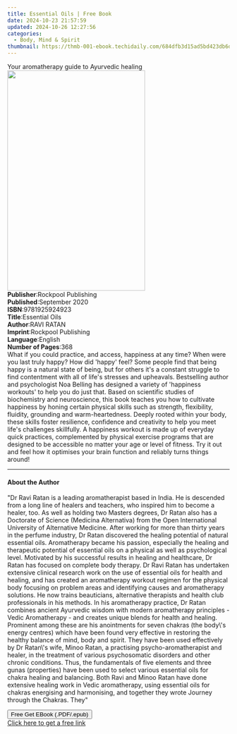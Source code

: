 ```yaml
---
title: Essential Oils | Free Book
date: 2024-10-23 21:57:59
updated: 2024-10-26 12:27:56
categories:
  - Body, Mind & Spirit
thumbnail: https://thmb-001-ebook.techidaily.com/684dfb3d15ad5bd423db6d38af4930b465ad69d7cee647db9c8f50964b37aa31.jpg
---
```

<main id="book-container">
  <div class="flex flex-col">
    <div class="book-brief flex-1 py-6 px-4 sm:p-6 md:py-10 md:px-8">
      <!-- brief-->
      <div class="book-brief-main">
        Your aromatherapy guide to Ayurvedic healing
      </div>
    </div>
    <div
      class="book-meta-info flex-1 grid gap-4 col-start-1 col-end-3 row-start-1 sm:mb-6 sm:grid-cols-4 lg:gap-6 lg:col-start-2 lg:row-end-6 lg:row-span-6 lg:mb-0"
    >
      <div
        class="book-meta-info-left place-content-center mt-4 p-4 text-sm leading-6 col-start-2 col-span-2 dark:text-slate-400"
      >
        <img
          class="w-full h-500 object-cover rounded-lg sm:h-255 sm:col-span-2 lg:col-span-full"
          src="https://img-001-ebook.techidaily.com/943ea0ba057ba12ec3c8a31037cd3516912cf0967d02524c07dc8003b046be58.jpg"
          alt=""
          width="312"
          height="500"
        />
      </div>
      <div
        class="book-meta-info-right mt-2 col-start-1 row-start-2 col-span-3 self-center"
      >
        <!-- meta data  -->
        <div class="flex flex-col px-4 md:px-8">
          <div class="flex-1">
            <strong>Publisher</strong>:<span class="px-2"
              >Rockpool Publishing</span
            >
          </div>
          <div class="flex-1">
            <strong>Published</strong>:<span class="px-2">September 2020</span>
          </div>
          <div class="flex-1">
            <strong>ISBN</strong>:<span class="px-2">9781925924923</span>
          </div>
          <div class="flex-1">
            <strong>Title</strong>:<span class="px-2">Essential Oils</span>
          </div>
          <div class="flex-1">
            <strong>Author</strong>:<span class="px-2">RAVI RATAN</span>
          </div>
          <div class="flex-1">
            <strong>Imprint</strong>:<span class="px-2"
              >Rockpool Publishing</span
            >
          </div>
          <div class="flex-1">
            <strong>Language</strong>:<span class="px-2">English</span>
          </div>
          <div class="flex-1">
            <strong>Number of Pages</strong>:<span class="px-2">368</span>
          </div>
        </div>
      </div>
    </div>
    <div class="book-description flex-1 py-6 px-4 sm:p-6 md:py-10 md:px-8">
      <div class="book-description-main">
        <div accordion-content="" id="description">
          What if you could practice, and access, happiness at any time? When
          were you last truly happy? How did 'happy' feel? Some people find that
          being happy is a natural state of being, but for others it's a
          constant struggle to find contentment with all of life's stresses and
          upheavals. Bestselling author and psychologist Noa Belling has
          designed a variety of 'happiness workouts' to help you do just that.
          Based on scientific studies of biochemistry and neuroscience, this
          book teaches you how to cultivate happiness by honing certain physical
          skills such as strength, flexibility, fluidity, grounding and
          warm-heartedness. Deeply rooted within your body, these skills foster
          resilience, confidence and creativity to help you meet life's
          challenges skillfully. A happiness workout is made up of everyday
          quick practices, complemented by physical exercise programs that are
          designed to be accessible no matter your age or level of fitness. Try
          it out and feel how it optimises your brain function and reliably
          turns things around!
        </div>
      </div>
    </div>
    <div class="book-excerpts flex-1 py-6 px-4 sm:p-6 md:py-10 md:px-8">
      <!-- excerpts-->
      <div class="book-excerpts-main">
        <hr />
        <h4 class="placeholder placeholder-heading">
          <span>About the Author</span>
        </h4>
        <p>
          "Dr Ravi Ratan is a leading aromatherapist based in India. He is
          descended from a long line of healers and teachers, who inspired him
          to become a healer, too. As well as holding two Masters degrees, Dr
          Ratan also has a Doctorate of Science (Medicina Alternativa) from the
          Open International University of Alternative Medicine. After working
          for more than thirty years in the perfume industry, Dr Ratan
          discovered the healing potential of natural essential oils.
          Aromatherapy became his passion, especially the healing and
          therapeutic potential of essential oils on a physical as well as
          psychological level. Motivated by his successful results in healing
          and healthcare, Dr Ratan has focused on complete body therapy. Dr Ravi
          Ratan has undertaken extensive clinical research work on the use of
          essential oils for health and healing, and has created an aromatherapy
          workout regimen for the physical body focusing on problem areas and
          identifying causes and aromatherapy solutions. He now trains
          beauticians, alternative therapists and health club professionals in
          his methods. In his aromatherapy practice, Dr Ratan combines ancient
          Ayurvedic wisdom with modern aromatherapy principles - Vedic
          Aromatherapy - and creates unique blends for health and healing.
          Prominent among these are his anointments for seven chakras (the
          body\'s energy centres) which have been found very effective in
          restoring the healthy balance of mind, body and spirit. They have been
          used effectively by Dr Ratan\'s wife, Minoo Ratan, a practising
          psycho-aromatherapist and healer, in the treatment of various
          psychosomatic disorders and other chronic conditions. Thus, the
          fundamentals of five elements and three gunas (properties) have been
          used to select various essential oils for chakra healing and
          balancing. Both Ravi and Minoo Ratan have done extensive healing work
          in Vedic aromatherapy, using essential oils for chakras energising and
          harmonising, and together they wrote Journey through the Chakras.
          They"
        </p>
      </div>
    </div>
    <div
      class="book-about-author flex-1 py-6 px-4 sm:p-6 md:py-10 md:px-8"
    ></div>
    <div class="book-free-get flex-1 py-6 px-4 sm:p-6 md:py-10 md:px-8">
      <button
        id="btn-free-get"
        class="bg-blue-500 hover:bg-blue-700 text-white font-bold py-2 px-4 rounded"
      >
        Free Get EBook (.PDF/.epub)
      </button>
      <div id="countdown-display" class="px-2 text-lg mt-2"></div>
      <a
        id="free-link"
        class="hidden bg-blue-500 hover:bg-blue-700 text-white font-bold py-2 px-4 rounded"
        href="https://www.ebooks.com/en-us/book/211372605/essential-oils/ravi-ratan/"
        target="_blank"
        >Click here to get a free link</a
      >
    </div>
    <script>
      let countdownTime = 0;
      let countdownInterval = null;
      document
        .getElementById('btn-free-get')
        .addEventListener('click', startCountdown);
      function startCountdown() {
        countdownTime = new Date().getTime() + 60000 * 3;
        countdownInterval = setInterval(updateCountdown, 1000);
        document.getElementById('btn-free-get').disabled = true;
        document
          .getElementById('btn-free-get')
          .classList.add('bg-gray-500', 'cursor-not-allowed');
      }
      function updateCountdown() {
        let currentTime = new Date().getTime();
        let timeLeft = countdownTime - currentTime;
        let secondsLeft = Math.floor(timeLeft / 1000);
        document.getElementById('countdown-display').innerHTML =
          `Remaining time: ${secondsLeft} seconds.`;
        if (secondsLeft <= 0) {
          clearInterval(countdownInterval);
          document.getElementById('btn-free-get').classList.add('hidden');
          document.getElementById('free-link').classList.remove('hidden');
          document.getElementById('countdown-display').innerHTML = '';
        }
      }
    </script>
  </div>
</main>
